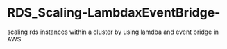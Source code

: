 # RDS_Scaling-LambdaxEventBridge-
scaling rds instances within a cluster by using lamdba and event bridge in AWS
